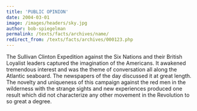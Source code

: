 ```yaml
---
title: 'PUBLIC OPINION'
date: 2004-03-01
image: /images/headers/sky.jpg
author: bob-spiegelman
permalink: /texts/facts/archives/name/
redirect_from: /texts/facts/archives/000123.php
---
```

The Sullivan Clinton Expedition against the Six Nations and their British Loyalist leaders captured the imagination of the Americans. It awakened tremendous interest and was the theme of conversation all along the Atlantic seaboard. The newspapers of the day discussed it at great length. The novelty and uniqueness of this campaign against the red men in the wilderness with the strange sights and new experiences produced one result which did not characterize any other movement in the Revolution to so great a degree.
